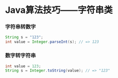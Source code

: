 # Java算法技巧——字符串类

### 字符串转数字
```java
String s = "123";
int value = Integer.parseInt(s); // => 123
```

### 数字转字符串
```java
int value = 123;
String s = Integer.toString(value); // => "123"
```